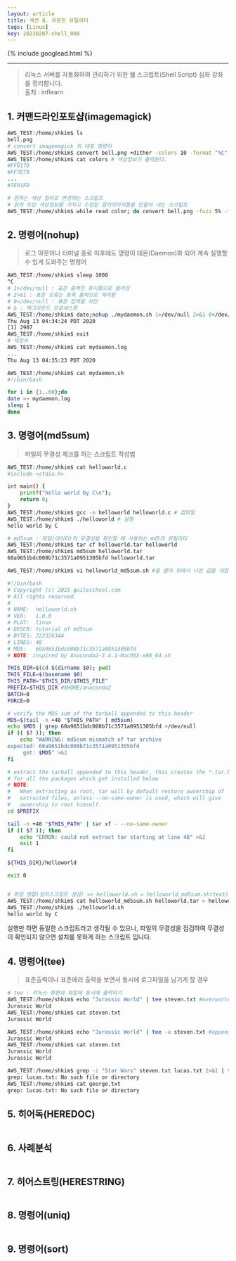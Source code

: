 ```yaml
---
layout: article
title: 섹션 8. 유용한 유틸리티
tags: [Linux]
key: 20230207-shell_008
---
```


{% include googlead.html %}

---

> 리눅스 서버를 자동화하여 관리하기 위한 쉘 스크립트(Shell Script) 심화 강좌를 정리합니다.  
> 출처 : inflearn  

## 1. 커맨드라인포토샵(imagemagick)

```bash
AWS_TEST:/home/shkim$ ls
bell.png
# convert imagemagick 의 대표 명령어
AWS_TEST:/home/shkim$ convert bell.png +dither -colors 10 -format "%C" histogram:info: | sed -n 's/^[]*\(.*\):.*[#]\([0-9a-fA-F]*\) .*$/#\2/p' | sort -r -n -k 1 -t "," | cut -c-7 > colors
AWS_TEST:/home/shkim$ cat colors # 색상정보가 출력된다.
#FF817D
#FF7E79
...
#7E01FD

# 원하는 색상 컬러로 변경하는 스크립트
# 읽어 드린 색상정보를 가지고 수정된 컬러이미지들을 만들어 내는 스크립트
AWS_TEST:/home/shkim$ while read color; do convert bell.png -fuzz 5% -fill black -opaque ${color} bell_${color}.png; done < colors
```

## 2. 명령어(nohup)

> 로그 아웃이나 터미널 종료 이후에도 명령이 데몬(Daemon)화 되어 계속 실행할 수 있게 도와주는 명령어

```bash
AWS_TEST:/home/shkim$ sleep 1000
^C
# 1>/dev/null : 표준 출력은 휴지통으로 들어감
# 2>&1 : 표준 오류는 표죽 출력으로 제어됨
# 0</dev/null : 표준 입력을 차단
# & : 백그라운드 프로세스화
AWS_TEST:/home/shkim$ date;nohup ./mydaemon.sh 1>/dev/null 2>&1 0</dev/null &
Thu Aug 13 04:34:24 PDT 2020
[1] 2907
AWS_TEST:/home/shkim$ exit
# 재접속
AWS_TEST:/home/shkim$ cat mydaemon.log
...
Thu Aug 13 04:35:23 PDT 2020

AWS_TEST:/home/shkim$ cat mydaemon.sh
#!/bin/bash

for i in {1..60};do
date >> mydaemon.log
sleep 1
done
```

## 3. 명령어(md5sum)

> 파일의 무결성 체크를 하는 스크립트 작성법

```bash
AWS_TEST:/home/shkim$ cat helloworld.c
#include <stdio.h>

int main() {
    printf("hello world by C\n");
    return 0;
}
AWS_TEST:/home/shkim$ gcc -o helloworld helloworld.c # 컴파일
AWS_TEST:/home/shkim$ ./helloworld # 실행
hello world by C

# md5sum : 파일(데이터)의 무결성을 확인할 때 사용하는 md5의 유틸리티
AWS_TEST:/home/shkim$ tar cf helloworld.tar helloworld
AWS_TEST:/home/shkim$ md5sum helloworld.tar
60a9651bdc008b71c3571a0951305bfd helloworld.tar

AWS_TEST:/home/shkim$ vi helloworld_md5sum.sh #을 열어 위에서 나온 값을 대입해 준다.

#!/bin/bash
# Copyright (c) 2015 guileschool.com
# All rights reserved.
#
# NAME:  helloworld.sh
# VER:   1.0.0
# PLAT:  linux
# DESCR: tutorial of md5sum 
# BYTES: 222326344
# LINES: 48
# MD5:   60a9651bdc008b71c3571a0951305bfd
# NOTE: inspired by Anaconda2-2.4.1-MacOSX-x86_64.sh 

THIS_DIR=$(cd $(dirname $0); pwd)
THIS_FILE=$(basename $0)
THIS_PATH="$THIS_DIR/$THIS_FILE"
PREFIX=$THIS_DIR #$HOME/anaconda2
BATCH=0
FORCE=0

# verify the MD5 sum of the tarball appended to this header
MD5=$(tail -n +48 "$THIS_PATH" | md5sum)
echo $MD5 | grep 60a9651bdc008b71c3571a0951305bfd >/dev/null
if (( $? )); then
    echo "WARNING: md5sum mismatch of tar archive
expected: 60a9651bdc008b71c3571a0951305bfd
     got: $MD5" >&2
fi

# extract the tarball appended to this header, this creates the *.tar.bz2 files
# for all the packages which get installed below
# NOTE:
#   When extracting as root, tar will by default restore ownership of
#   extracted files, unless --no-same-owner is used, which will give
#   ownership to root himself.
cd $PREFIX

tail -n +48 "$THIS_PATH" | tar xf - --no-same-owner
if (( $? )); then
    echo "ERROR: could not extract tar starting at line 48" >&2
    exit 1
fi

${THIS_DIR}/helloworld

exit 0


# 파일 병합(설치스크립트 생성) => helloworld.sh = helloworld_md5sum.sh(text) + helloworld.tar(binary)
AWS_TEST:/home/shkim$ cat helloworld_md5sum.sh helloworld.tar > helloworld.sh
AWS_TEST:/home/shkim$ ./helloworld.sh
hello world by C
```
실행만 하면 동일한 스크립트라고 생각될 수 있으나, 파일의 무결성을 점검하여 무결성이 확인되지 않으면 설치를 못하게 하는 스크립트 입니다.


## 4. 명령어(tee)

> 표준출력이나 표준에러 출력을 보면서 동시에 로그파일을 남기게 할 경우

```bash
# tee : 리눅스 화면과 파일에 동시에 출력하기
AWS_TEST:/home/shkim$ echo "Jurassic World" | tee steven.txt #overworte
Jurassic World
AWS_TEST:/home/shkim$ cat steven.txt
Jurassic World

AWS_TEST:/home/shkim$ echo "Jurassic World" | tee -a steven.txt #append
Jurassic World
AWS_TEST:/home/shkim$ cat steven.txt
Jurassic World
Jurassic World

AWS_TEST:/home/shkim$ grep -i "Star Wars" steven.txt lucas.txt 2>&1 | tee george.txt #error
grep: lucas.txt: No such file or directory
AWS_TEST:/home/shkim$ cat george.txt
grep: lucas.txt: No such file or directory
```

## 5. 히어독(HEREDOC)

```bash
```

## 6. 사례분석

```bash
```

## 7. 히어스트링(HERESTRING)

```bash
```

## 8. 명령어(uniq)

```bash
```

## 9. 명령어(sort)

```bash
```
